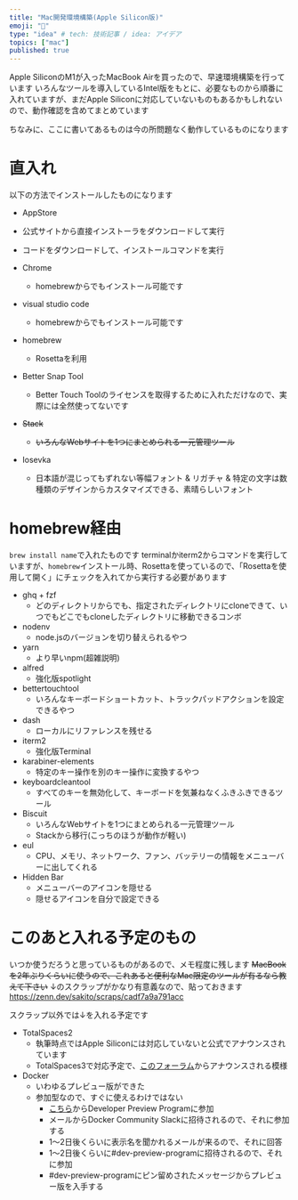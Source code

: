 ```yaml
---
title: "Mac開発環境構築(Apple Silicon版)"
emoji: "🍎"
type: "idea" # tech: 技術記事 / idea: アイデア
topics: ["mac"]
published: true
---
```

Apple SiliconのM1が入ったMacBook Airを買ったので、早速環境構築を行っています
いろんなツールを導入しているIntel版をもとに、必要なものから順番に入れていますが、まだApple Siliconに対応していないものもあるかもしれないので、動作確認を含めてまとめています

ちなみに、ここに書いてあるものは今の所問題なく動作しているものになります

# 直入れ

以下の方法でインストールしたものになります

* AppStore
* 公式サイトから直接インストーラをダウンロードして実行
* コードをダウンロードして、インストールコマンドを実行

* Chrome
  * homebrewからでもインストール可能です
* visual studio code
  * homebrewからでもインストール可能です
* homebrew
  * Rosettaを利用
* Better Snap Tool
  * Better Touch Toolのライセンスを取得するために入れただけなので、実際には全然使ってないです
* ~~Stack~~
  * ~~いろんなWebサイトを1つにまとめられる一元管理ツール~~
* Iosevka
  * 日本語が混じってもずれない等幅フォント & リガチャ & 特定の文字は数種類のデザインからカスタマイズできる、素晴らしいフォント

# homebrew経由

`brew install name`で入れたものです
terminalかiterm2からコマンドを実行していますが、`homebrew`インストール時、Rosettaを使っているので、「Rosettaを使用して開く」にチェックを入れてから実行する必要があります

* ghq + fzf
  * どのディレクトリからでも、指定されたディレクトリにcloneできて、いつでもどこでもcloneしたディレクトリに移動できるコンボ
* nodenv
  * node.jsのバージョンを切り替えられるやつ
* yarn
  * より早いnpm(超雑説明)
* alfred
  * 強化版spotlight
* bettertouchtool
  * いろんなキーボードショートカット、トラックパッドアクションを設定できるやつ
* dash
  * ローカルにリファレンスを残せる
* iterm2
  * 強化版Terminal
* karabiner-elements
  * 特定のキー操作を別のキー操作に変換するやつ
* keyboardcleantool
  * すべてのキーを無効化して、キーボードを気兼ねなくふきふきできるツール
* Biscuit
  * いろんなWebサイトを1つにまとめられる一元管理ツール
  * Stackから移行(こっちのほうが動作が軽い)
* eul
  * CPU、メモリ、ネットワーク、ファン、バッテリーの情報をメニューバーに出してくれる
* Hidden Bar
  * メニューバーのアイコンを隠せる
  * 隠せるアイコンを自分で設定できる

# このあと入れる予定のもの

いつか使うだろうと思っているものがあるので、メモ程度に残します
~~MacBookを2年ぶりくらいに使うので、これあると便利なMac限定のツールが有るなら教えて下さい~~
↓のスクラップがかなり有意義なので、貼っておきます
https://zenn.dev/sakito/scraps/cadf7a9a791acc

スクラップ以外では↓を入れる予定です
* TotalSpaces2
  * 執筆時点ではApple Siliconには対応していないと公式でアナウンスされています
  * TotalSpaces3で対応予定で、[このフォーラム](https://discuss.binaryage.com/t/future-support-of-apple-silicon-macs/7812/10)からアナウンスされる模様
* Docker
  * いわゆるプレビュー版ができた
  * 参加型なので、すぐに使えるわけではない
    * [こちら](https://www.docker.com/community/get-involved/developer-preview)からDeveloper Preview Programに参加
    * メールからDocker Community Slackに招待されるので、それに参加する
    * 1～2日後くらいに表示名を聞かれるメールが来るので、それに回答
    * 1～2日後くらいに#dev-preview-programに招待されるので、それに参加
    * #dev-preview-programにピン留めされたメッセージからプレビュー版を入手する